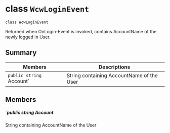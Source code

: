 # class `WcwLoginEvent` 

```
class WcwLoginEvent
```

Returned when OnLogin-Event is invoked, contains AccountName of the newly logged in User.

## Summary

 Members                                | Descriptions                                
----------------------------------------|---------------------------------------------
`public string `Account` | String containing AccountName of the User

## Members

##### `public string Account 

String containing AccountName of the User
